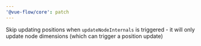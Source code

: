 ```yaml
---
'@vue-flow/core': patch
---
```


Skip updating positions when `updateNodeInternals` is triggered - it will only update node dimensions (which can trigger a position update)
